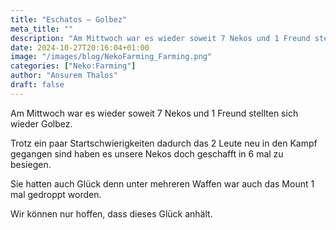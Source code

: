 ```yaml
---
title: "Eschatos – Golbez"
meta_title: ""
description: "Am Mittwoch war es wieder soweit 7 Nekos und 1 Freund stellten sich wieder Golbez"
date: 2024-10-27T20:16:04+01:00
image: "/images/blog/NekoFarming_Farming.png"
categories: ["Neko:Farming"]
author: "Ansurem Thalos"
draft: false
---
```


Am Mittwoch war es wieder soweit 7 Nekos und 1 Freund stellten sich wieder Golbez.

Trotz ein paar Startschwierigkeiten dadurch das 2 Leute neu in den Kampf gegangen sind haben es unsere Nekos doch geschafft in 6 mal zu besiegen.

Sie hatten auch Glück denn unter mehreren Waffen war auch das Mount 1 mal gedroppt worden.

Wir können nur hoffen, dass dieses Glück anhält.